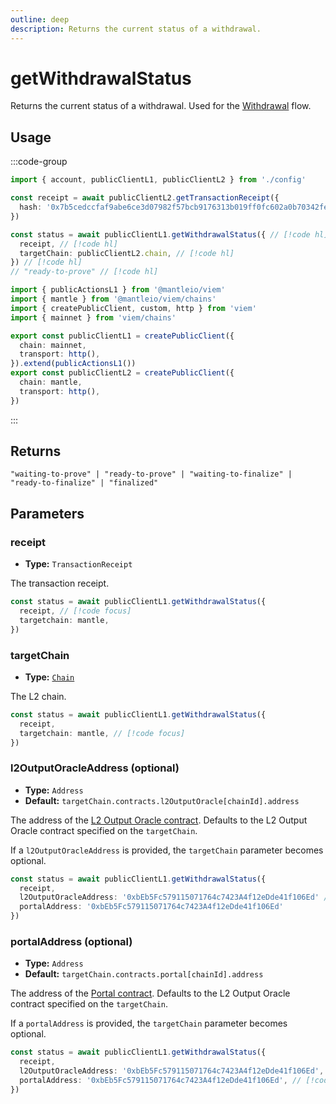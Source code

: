 ```yaml
---
outline: deep
description: Returns the current status of a withdrawal. 
---
```


# getWithdrawalStatus

Returns the current status of a withdrawal. Used for the [Withdrawal](/guides/withdrawals) flow.

## Usage

:::code-group

```ts [example.ts]
import { account, publicClientL1, publicClientL2 } from './config'

const receipt = await publicClientL2.getTransactionReceipt({
  hash: '0x7b5cedccfaf9abe6ce3d07982f57bcb9176313b019ff0fc602a0b70342fe3147',
})

const status = await publicClientL1.getWithdrawalStatus({ // [!code hl]
  receipt, // [!code hl]
  targetChain: publicClientL2.chain, // [!code hl]
}) // [!code hl]
// "ready-to-prove" // [!code hl]
```

```ts [config.ts]
import { publicActionsL1 } from '@mantleio/viem'
import { mantle } from '@mantleio/viem/chains'
import { createPublicClient, custom, http } from 'viem'
import { mainnet } from 'viem/chains'

export const publicClientL1 = createPublicClient({
  chain: mainnet,
  transport: http(),
}).extend(publicActionsL1())
export const publicClientL2 = createPublicClient({
  chain: mantle,
  transport: http(),
})
```

:::

## Returns

`"waiting-to-prove" | "ready-to-prove" | "waiting-to-finalize" | "ready-to-finalize" | "finalized"`

## Parameters

### receipt

- **Type:** `TransactionReceipt`

The transaction receipt.

```ts
const status = await publicClientL1.getWithdrawalStatus({
  receipt, // [!code focus]
  targetchain: mantle,
})
```

### targetChain

- **Type:** [`Chain`](https://viem.sh/docs/glossary/types#chain)

The L2 chain.

```ts
const status = await publicClientL1.getWithdrawalStatus({
  receipt,
  targetchain: mantle, // [!code focus]
})
```

### l2OutputOracleAddress (optional)

- **Type:** `Address`
- **Default:** `targetChain.contracts.l2OutputOracle[chainId].address`

The address of the [L2 Output Oracle contract](https://github.com/mantlenetworkio/mantle-v2/blob/v1.0.0-alpha.1/packages/contracts-bedrock/contracts/L1/L2OutputOracle.sol). Defaults to the L2 Output Oracle contract specified on the `targetChain`.

If a `l2OutputOracleAddress` is provided, the `targetChain` parameter becomes optional.

```ts
const status = await publicClientL1.getWithdrawalStatus({
  receipt,
  l2OutputOracleAddress: '0xbEb5Fc579115071764c7423A4f12eDde41f106Ed' // [!code focus]
  portalAddress: '0xbEb5Fc579115071764c7423A4f12eDde41f106Ed'
})
```

### portalAddress (optional)

- **Type:** `Address`
- **Default:** `targetChain.contracts.portal[chainId].address`

The address of the [Portal contract](https://github.com/mantlenetworkio/mantle-v2/blob/v1.0.0-alpha.1/packages/contracts-bedrock/contracts/L1/OptimismPortal.sol). Defaults to the L2 Output Oracle contract specified on the `targetChain`.

If a `portalAddress` is provided, the `targetChain` parameter becomes optional.

```ts
const status = await publicClientL1.getWithdrawalStatus({
  receipt,
  l2OutputOracleAddress: '0xbEb5Fc579115071764c7423A4f12eDde41f106Ed',
  portalAddress: '0xbEb5Fc579115071764c7423A4f12eDde41f106Ed', // [!code focus]
})
```
